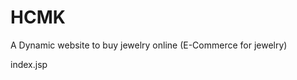 # HCMK
A Dynamic website to buy jewelry online (E-Commerce for jewelry) 
<web-app>  
  
  <welcome-file-list>  
   <welcome-file>index.jsp </welcome-file>   
  </welcome-file-list>  
</web-app>
